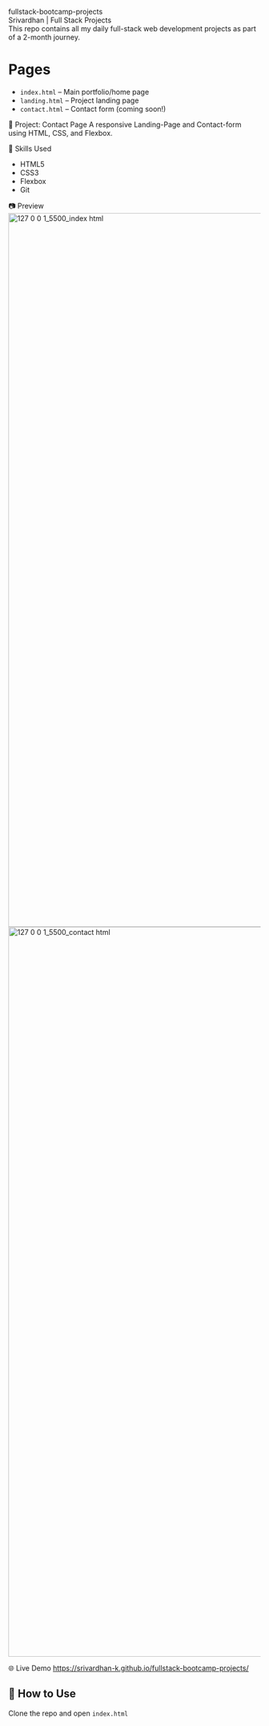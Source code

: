 fullstack-bootcamp-projects <br>
Srivardhan | Full Stack Projects<br>
This repo contains all my daily full-stack web development projects as part of a 2-month journey.
# Pages
- `index.html` – Main portfolio/home page
- `landing.html` – Project landing page
- `contact.html` – Contact form (coming soon!)

🚀 Project: Contact Page
A responsive Landing-Page and Contact-form using HTML, CSS, and Flexbox.

🧠 Skills Used
- HTML5
- CSS3
- Flexbox
- Git

📷 Preview
<img width="1696" height="1422" alt="127 0 0 1_5500_index html" src="https://github.com/user-attachments/assets/eb1f9eca-0d84-4e7e-8b19-b3608b51b17e" /><br>
<img width="1666" height="1454" alt="127 0 0 1_5500_contact html" src="https://github.com/user-attachments/assets/8302072e-3edf-480c-984c-d93992fd569c" />


🌐 Live Demo
https://srivardhan-k.github.io/fullstack-bootcamp-projects/
## 📁 How to Use
Clone the repo and open `index.html`

